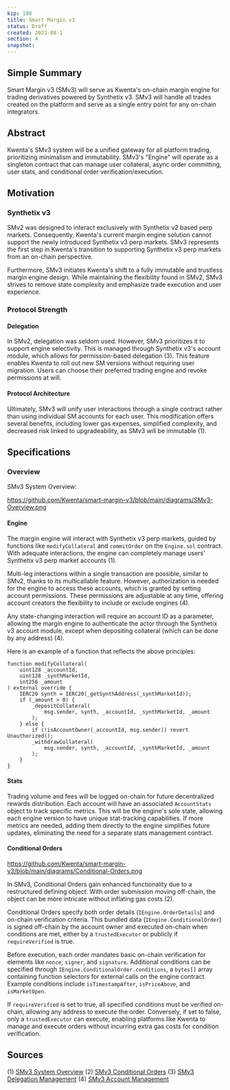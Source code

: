 ```yaml
---
kip: 100
title: Smart Margin v3
status: Draft
created: 2023-08-1
section: 4
snapshot:
---
```


## Simple Summary

Smart Margin v3 (SMv3) will serve as Kwenta's on-chain margin engine for trading derivatives powered by Synthetix v3. SMv3 will handle all trades created on the platform and serve as a single entry point for any on-chain integrators.

## Abstract

Kwenta's SMv3 system will be a unified gateway for all platform trading, prioritizing minimalism and immutability. SMv3's "Engine" will operate as a singleton contract that can manage user collateral, async order committing, user stats, and conditional order verification/execution. 

## Motivation

### Synthetix v3

SMv2 was designed to interact exclusively with Synthetix v2 based perp markets. Consequently, Kwenta's current margin engine solution cannot support the newly introduced Synthetix v3 perp markets. SMv3 represents the first step in Kwenta's transition to supporting Synthetix v3 perp markets from an on-chain perspective.

Furthermore, SMv3 initiates Kwenta's shift to a fully immutable and trustless margin engine design. While maintaining the flexibility found in SMv2, SMv3 strives to remove state complexity and emphasize trade execution and user experience. 

### Protocol Strength

#### Delegation

In SMv2, delegation was seldom used. However, SMv3 prioritizes it to support engine selectivity. This is managed through Synthetix v3's account module, which allows for permission-based delegation (3). This feature enables Kwenta to roll out new SM versions without requiring user migration. Users can choose their preferred trading engine and revoke permissions at will.

#### Protocol Architecture

Ultimately, SMv3 will unify user interactions through a single contract rather than using individual SM accounts for each user. This modification offers several benefits, including lower gas expenses, simplified complexity, and decreased risk linked to upgradeability, as SMv3 will be immutable (1).

## Specifications

### Overview

SMv3 System Overview:

https://github.com/Kwenta/smart-margin-v3/blob/main/diagrams/SMv3-Overview.png

#### Engine

The margin engine will interact with Synthetix v3 perp markets, guided by functions like `modifyCollateral` and `commitOrder` on the `Engine.sol` contract. With adequate interactions, the engine can completely manage users' Synthetix v3 perp market accounts (1). 

Multi-leg interactions within a single transaction are possible, similar to SMv2, thanks to its multicallable feature. However, authorization is needed for the engine to access these accounts, which is granted by setting account permissions. These permissions are adjustable at any time, offering account creators the flexibility to include or exclude engines (4).

Any state-changing interaction will require an account ID as a parameter, allowing the margin engine to authenticate the actor through the Synthetix v3 account module, except when depositing collateral (which can be done by any address) (4).


Here is an example of a function that reflects the above principles:

```
function modifyCollateral(
    uint128 _accountId,
    uint128 _synthMarketId,
    int256 _amount
) external override {
    IERC20 synth = IERC20(_getSynthAddress(_synthMarketId));
    if (_amount > 0) {
        _depositCollateral(
            msg.sender, synth, _accountId, _synthMarketId, _amount
        );
    } else {
        if (!isAccountOwner(_accountId, msg.sender)) revert Unauthorized();
        _withdrawCollateral(
            msg.sender, synth, _accountId, _synthMarketId, _amount
        );
    }
}
```

#### Stats

Trading volume and fees will be logged on-chain for future decentralized rewards distribution. Each account will have an associated `AccountStats` object to track specific metrics. This will be the engine's sole state, allowing each engine version to have unique stat-tracking capabilities. If more metrics are needed, adding them directly to the engine simplifies future updates, eliminating the need for a separate stats management contract.

#### Conditional Orders

https://github.com/Kwenta/smart-margin-v3/blob/main/diagrams/Conditional-Orders.png

In SMv3, Conditional Orders gain enhanced functionality due to a restructured defining object. With order submission moving off-chain, the object can be more intricate without inflating gas costs (2). 

Conditional Orders specify both order details (`IEngine.OrderDetails`) and on-chain verification criteria. This bundled data (`IEngine.ConditionalOrder`) is signed off-chain by the account owner and executed on-chain when conditions are met, either by a `trustedExecutor` or publicly if `requireVerified` is true.

Before execution, each order mandates basic on-chain verification for elements like `nonce`, `signer`, and `signature`. Additional conditions can be specified through `IEngine.ConditionalOrder.conditions`, a `bytes[]` array containing function selectors for external calls on the engine contract. Example conditions include `isTimestampAfter`, `isPriceAbove`, and `isMarketOpen`.

If `requireVerified` is set to true, all specified conditions must be verified on-chain, allowing any address to execute the order. Conversely, if set to false, only a `trustedExecutor` can execute, enabling platforms like Kwenta to manage and execute orders without incurring extra gas costs for condition verification.

## Sources

(1) [SMv3 System Overview](https://github.com/Kwenta/smart-margin-v3/wiki/What-is-Smart-Margin)
(2) [SMv3 Conditional Orders](https://github.com/Kwenta/smart-margin-v3/wiki/Conditional-Orders)
(3) [SMv3 Delegation Management](https://github.com/Kwenta/smart-margin-v3/wiki/Delegate-Management)
(4) [SMv3 Account Management](https://github.com/Kwenta/smart-margin-v3/wiki/Account-Management)
